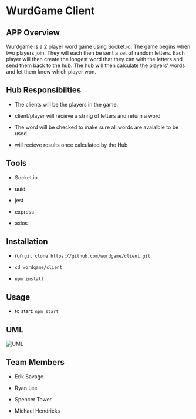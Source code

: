 # WurdGame Client

## APP Overview

Wurdgame is a 2 player word game using Socket.io. The game begins when two players join. They will each then be sent a set of random letters. Each player will then create the longest word that they can with the letters and send them back to the hub. The hub will then calculate the players' words and let them know which player won.


## Hub Responsibilties

-  The clients will be the players in the game.

- client/player will recieve a string of letters and return a word

- The word will be checked to make sure all words are avaialble to be used.

- will recieve results once calculated by the Hub

## Tools

- Socket.io

- uuid

- jest

- express

- axios

## Installation

- run `git clone https://github.com/wurdgame/client.git`

- `cd wordgame/client`

- `npm install`

## Usage

- to start: `npm start`

## UML

![UML](https://github.com/wurdgame/hub/issues/2#issue-1118732612)

## Team Members

- Erik Savage

- Ryan Lee

- Spencer Tower

- Michael Hendricks
